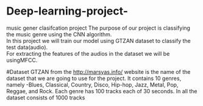 # Deep-learning-project-
music gener clasifcation project 
The purpose of our project is classifying the music genre using the CNN algorithm.  
In this project we will train our model using GTZAN dataset to classify the test data(audio).  
For extracting the features of the audios in the dataset we will be usingMFCC.

#Dataset
GTZAN from the http://marsyas.info/ website is the name of the dataset that we are
going to use for the project. It contains 10 genres, namely -Blues, Classical,
Country, Disco, Hip-hop, Jazz, Metal, Pop, Reggae, and Rock. Each genre has
100 tracks each of 30 seconds. In all the dataset consists of 1000 tracks
